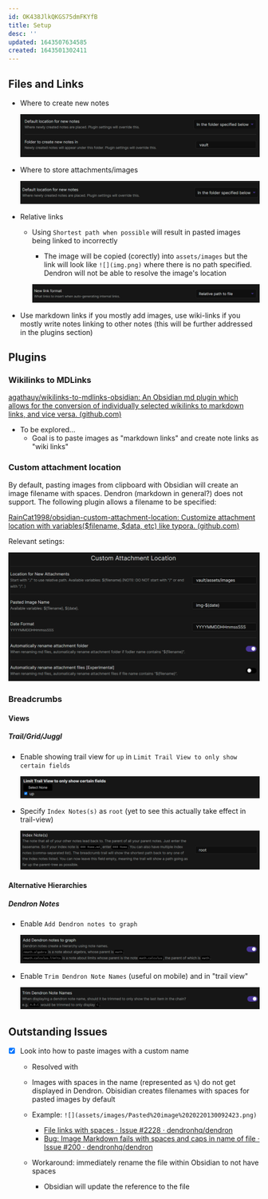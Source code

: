 ```yaml
---
id: OK438JlkQKGS75dmFKYfB
title: Setup
desc: ''
updated: 1643507634585
created: 1643501302411
---
```


## Files and Links

- Where to create new notes

  ![](assets/images/20220130092308.png)

- Where to store attachments/images

  ![](assets/images/20220130092423.png)

- Relative links
  - Using `Shortest path when possible` will result in pasted images being linked to incorrectly
    - The image will be copied (corectly) into `assets/images` but the link will look like `![](img.png)` where there is no path specified. Dendron will not be able to resolve the image's location

    ![](assets/images/20220130092446.png)

- Use markdown links if you mostly add images, use wiki-links if you mostly write notes linking to other notes (this will be further addressed in the plugins section)


## Plugins

### Wikilinks to MDLinks

[agathauy/wikilinks-to-mdlinks-obsidian: An Obsidian md plugin which allows for the conversion of individually selected wikilinks to markdown links, and vice versa. (github.com)](https://github.com/agathauy/wikilinks-to-mdlinks-obsidian)

- To be explored...
  - Goal is to paste images as "markdown links" and create note links as "wiki links"

### Custom attachment location

By default, pasting images from clipboard with Obsidian will create an image filename with spaces. Dendron (markdown in general?) does not support. The following plugin allows a filename to be specified:

[RainCat1998/obsidian-custom-attachment-location: Customize attachment location with variables($filename, $data, etc) like typora. (github.com)](https://github.com/RainCat1998/obsidian-custom-attachment-location)

Relevant setings:

![](assets/images/img-20220130121310253.png)



### Breadcrumbs

#### Views

##### Trail/Grid/Juggl

- Enable showing trail view for `up` in `Limit Trail View to only show certain fields`

  ![](assets/images/20220130093924.png)

- Specify `Index Notes(s)` as `root` (yet to see this actually take effect in trail-view)

  ![](assets/images/20220130094001.png)

#### Alternative Hierarchies

##### Dendron Notes

- Enable `Add Dendron notes to graph`

  ![](assets/images/20220130094021.png)

- Enable `Trim Dendron Note Names` (useful on mobile) and in "trail view"

  ![](assets/images/20220130094034.png)

## Outstanding Issues

- [x] Look into how to paste images with a custom name
  - Resolved with 
  - Images with spaces in the name (represented as `%`) do not get displayed in Dendron. Obisidian creates filenames with spaces for pasted images by default
  - Example: `![](assets/images/Pasted%20image%2020220130092423.png)`
    - [File links with spaces · Issue #2228 · dendronhq/dendron](https://github.com/dendronhq/dendron/issues/2228)
    - [Bug: Image Markdown fails with spaces and caps in name of file · Issue #200 · dendronhq/dendron](https://github.com/dendronhq/dendron/issues/200)

  - Workaround: immediately rename the file within Obsidian to not have spaces
    - Obsidian will update the reference to the file